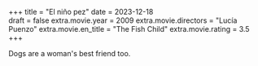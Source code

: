 +++
title = "El niño pez"
date = 2023-12-18   
draft = false
extra.movie.year = 2009
extra.movie.directors = "Lucía Puenzo"
extra.movie.en_title = "The Fish Child"
extra.movie.rating = 3.5
+++

Dogs are a woman's best friend too.<!-- more -->